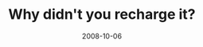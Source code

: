 ---
layout: base.njk
title : 'Why didn&#39;t you recharge it?' 
view_title : 'Why didn&#39;t you recharge it?' 
year : '2008' 
date : '2008-10-06' 
img_file : '/drawing/whydidntyourechargeit.jpg' 
html_file : 'whydidntyourechargeit' 
next_html : 'iwishiwasbetter.html' 
year_order : '448' 
permalink : "title/{{html_file}}.html"
---